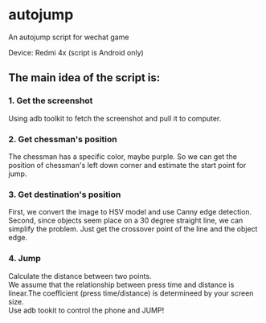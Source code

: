 # autojump
An autojump script for wechat game

Device: Redmi 4x (script is Android only)
## The main idea of the script is:
### 1. Get the screenshot
Using adb toolkit to fetch the screenshot and pull it to computer.
### 2. Get chessman's position
The chessman has a specific color, maybe purple. So we can get the position of chessman's left down corner and estimate the start point for jump.
### 3. Get destination's position
First, we convert the image to HSV model and use Canny edge detection.<br>
Second, since objects seem place on a 30 degree straight line, we can simplify the problem. Just get the crossover point of the line and the object edge.
### 4. Jump
Calculate the distance between two points.</br>
We assume that the relationship between press time and distance is linear.The coefficient (press time/distance) is determineed by your screen size.</br> 
Use adb tookit to control the phone and JUMP!
